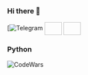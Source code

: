 ### Hi there 👋

<!--
**vimax0815/vimax0815** is a ✨ _special_ ✨ repository because its `README.md` (this file) appears on your GitHub profile.

Here are some ideas to get you started:

- 🔭 I’m currently working on ...
- 🌱 I’m currently learning ...
- 👯 I’m looking to collaborate on ...
- 🤔 I’m looking for help with ...
- 💬 Ask me about ...
- 📫 How to reach me: ...
- 😄 Pronouns: ...
- ⚡ Fun fact: ...

### :mailbox: How to reach me: yawgust@yandex.ru
<!-- ![Anurag's GitHub stats](https://github-readme-stats.vercel.app/api?username=RyzhkovIlya&theme=radical&show_icons=true)
[![Top Langs](https://github-readme-stats.vercel.app/api/top-langs/?username=RyzhkovIlya&layout=compact)](https://github.com/RyzhkovIlya/github-readme-stats)
<h3 align="left">Connect with me:</h3>
<p align="left"> -->
  
[![Telegram](https://t.me/yawgust)
<a href="https://vk.com/id261645280" target="blank"><img align="center" alt="" height="30" width="40" /></a>
<a href="https://www.kaggle.com/yawgust" target="blank"><img align="center" alt="" height="30" width="40" /></a>
</p>

### Python 
![CodeWars](https://www.codewars.com/users/vimax0815)
